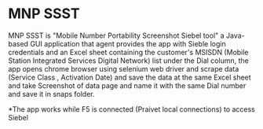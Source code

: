 # MNP SSST
MNP SSST is "Mobile Number Portability Screenshot Siebel tool" a Java-based GUI application that agent provides the app with Sieble login credentials and an Excel sheet containing the customer's MSISDN (Mobile Station Integrated Services Digital Network) list under the Dial column, the app opens chrome browser using selenium web driver and scrape data (Service Class , Activation Date) and save the data at the same Excel sheet and take Screenshot of data page and name it with the same Dial number and save it in snaps folder.   

*The app works while F5 is connected (Praivet local connections) to access Siebel
